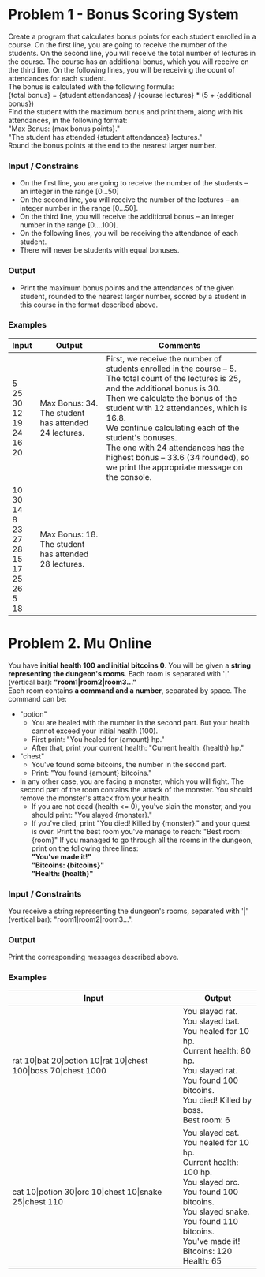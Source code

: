 # Problem 1 - Bonus Scoring System

Create a program that calculates bonus points for each student enrolled in a course. On the first line, you are going to receive the number of the students. On the second line, you will receive the total number of lectures in the course. The course has an additional bonus, which you will receive on the third line. On the following lines, you will be receiving the count of attendances for each student.  
The bonus is calculated with the following formula:  
{total bonus} = {student attendances} / {course lectures} * (5 + {additional bonus})  
Find the student with the maximum bonus and print them, along with his attendances, in the following format:  
"Max Bonus: {max bonus points}."  
"The student has attended {student attendances} lectures."  
Round the bonus points at the end to the nearest larger number.
### Input / Constrains
*	On the first line, you are going to receive the number of the students – an integer in the range [0…50]  
*	On the second line, you will receive the number of the lectures – an integer number in the range [0...50].  
*	On the third line, you will receive the additional bonus – an integer number in the range [0….100].  
*	On the following lines, you will be receiving the attendance of each student.  
*	There will never be students with equal bonuses.
### Output
*	Print the maximum bonus points and the attendances of the given student, rounded to the nearest larger number, scored by a student in this course in the format described above.

### Examples  

| Input | Output | Comments |
| ----- | ------ | -------- |
| 5<br />25<br />30<br />12<br />19<br />24<br />16<br />20 | Max Bonus: 34.<br />The student has attended 24 lectures. | First, we receive the number of students enrolled in the course – 5.<br /> The total count of the lectures is 25, and the additional bonus is 30.<br /> Then we calculate the bonus of the student with 12 attendances, which is 16.8.<br /> We continue calculating each of the student's bonuses.<br /> The one with 24 attendances has the highest bonus – 33.6 (34 rounded), so we print the appropriate message on the console. |
| 10<br />30<br />14<br />8<br />23<br />27<br />28<br />15<br />17<br />25<br />26<br />5<br />18 | Max Bonus: 18.<br />The student has attended 28 lectures. |   |

# Problem 2. Mu Online

You have **initial health 100 and initial bitcoins 0**. You will be given a **string representing the dungeon's rooms**. Each room is separated with '|' (vertical bar): **"room1|room2|room3…"**  
Each room contains **a command and a number**, separated by space. The command can be:  
*	"potion"
    *	You are healed with the number in the second part. But your health cannot exceed your initial health (100).
    *	First print: "You healed for {amount} hp."
    *	After that, print your current health: "Current health: {health} hp."
*	"chest"
    *	You've found some bitcoins, the number in the second part.
    *	Print: "You found {amount} bitcoins."
*	In any other case, you are facing a monster, which you will fight. The second part of the room contains the attack of the monster. You should remove the monster's attack from your health. 
    *	If you are not dead (health <= 0), you've slain the monster, and you should print: "You slayed {monster}."
    *	If you've died, print "You died! Killed by {monster}." and your quest is over. Print the best room you've manage to reach: "Best room: {room}"
If you managed to go through all the rooms in the dungeon, print on the following three lines:  
**"You've made it!"**  
**"Bitcoins: {bitcoins}"**  
**"Health: {health}"**  
### Input / Constraints
You receive a string representing the dungeon's rooms, separated with '|' (vertical bar): "room1|room2|room3…".
### Output
Print the corresponding messages described above.
### Examples

| Input | Output | 
| ----- | ------ | 
| rat 10\|bat 20\|potion 10\|rat 10\|chest 100\|boss 70\|chest 1000 | You slayed rat.<br />You slayed bat.<br />You healed for 10 hp.<br />Current health: 80 hp.<br />You slayed rat.<br />You found 100 bitcoins.<br />You died! Killed by boss.<br />Best room: 6 | 
| cat 10\|potion 30\|orc 10\|chest 10\|snake 25\|chest 110 | You slayed cat.<br />You healed for 10 hp.<br />Current health: 100 hp.<br />You slayed orc.<br />You found 100 bitcoins.<br />You slayed snake.<br />You found 110 bitcoins.<br />You've made it!<br />Bitcoins: 120<br />Health: 65 | 
